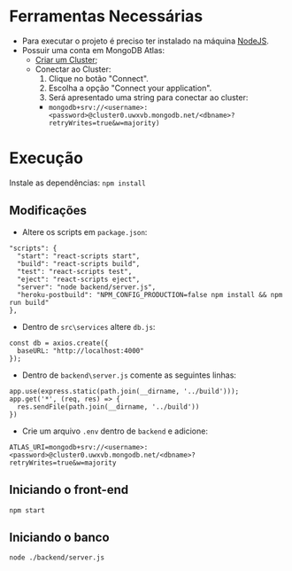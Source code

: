 # Ferramentas Necessárias
* Para executar o projeto é preciso ter instalado na máquina [NodeJS](https://nodejs.org/en/).
* Possuir uma conta em MongoDB Atlas:
  * [Criar um Cluster](https://docs.atlas.mongodb.com/tutorial/create-new-cluster);
  * Conectar ao Cluster:
    1. Clique no botão "Connect".
    2. Escolha a opção "Connect your application".
    3. Será apresentado uma string para conectar ao cluster:
      * `mongodb+srv://<username>:<password>@cluster0.uwxvb.mongodb.net/<dbname>?retryWrites=true&w=majority)`

# Execução
Instale as dependências: `npm install`

## Modificações
* Altere os scripts em `package.json`:
```
"scripts": {
  "start": "react-scripts start",
  "build": "react-scripts build",
  "test": "react-scripts test",
  "eject": "react-scripts eject",
  "server": "node backend/server.js",
  "heroku-postbuild": "NPM_CONFIG_PRODUCTION=false npm install && npm run build"
},
```

* Dentro de `src\services` altere `db.js`:
```
const db = axios.create({
  baseURL: "http://localhost:4000"
});
```

* Dentro de `backend\server.js` comente as seguintes linhas:
```
app.use(express.static(path.join(__dirname, '../build')));
app.get('*', (req, res) => {
  res.sendFile(path.join(__dirname, '../build'))
})
```
* Crie um arquivo `.env` dentro de `backend` e adicione:

`ATLAS_URI=mongodb+srv://<username>:<password>@cluster0.uwxvb.mongodb.net/<dbname>?retryWrites=true&w=majority`

## Iniciando o front-end
`npm start`

## Iniciando o banco
`node ./backend/server.js`

